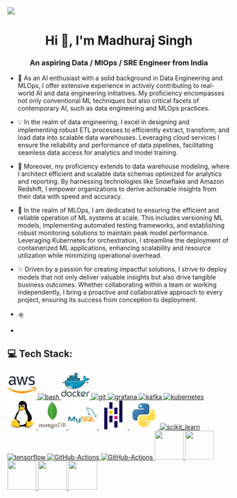 <img src="https://chargebacks911.com/wp-content/uploads/2022/02/Fraud-Detection-Machine-Learning-blog.gif"/>

<h1 align="center">Hi 👋, I'm Madhuraj Singh </h1>
<h3 align="center">An aspiring Data / MlOps / SRE Engineer from India </h3>

- 🚀 As an AI enthusiast with a solid background in Data Engineering and MLOps, I offer extensive experience in actively contributing to real-world AI and data engineering initiatives. My proficiency encompasses not only conventional ML techniques but also critical facets of contemporary AI, such as data engineering and MLOps practices.

- 💡 In the realm of data engineering, I excel in designing and implementing robust ETL processes to efficiently extract, transform, and load data into scalable data warehouses. Leveraging cloud services I ensure the reliability and performance of data pipelines, facilitating seamless data access for analytics and model training.

- 🔦 Moreover, my proficiency extends to data warehouse modeling, where I architect efficient and scalable data schemas optimized for analytics and reporting. By harnessing technologies like Snowflake and Amazon Redshift, I empower organizations to derive actionable insights from their data with speed and accuracy.

- 💫 In the realm of MLOps, I am dedicated to ensuring the efficient and reliable operation of ML systems at scale. This includes versioning ML models, implementing automated testing frameworks, and establishing robust monitoring solutions to maintain peak model performance. Leveraging Kubernetes for orchestration, I streamline the deployment of containerized ML applications, enhancing scalability and resource utilization while minimizing operational overhead.

- ✨ Driven by a passion for creating impactful solutions, I strive to deploy models that not only deliver valuable insights but also drive tangible business outcomes. Whether collaborating within a team or working independently, I bring a proactive and collaborative approach to every project, ensuring its success from conception to deployment.
-  🛸
-  

## 💻 Tech Stack:
<p align="left">
    <a href="https://aws.amazon.com" target="_blank" rel="noreferrer">
        <img src="https://raw.githubusercontent.com/devicons/devicon/master/icons/amazonwebservices/amazonwebservices-original-wordmark.svg"
            alt="aws" width="65" height="65" />
    </a>
    <a href="https://icon.icepanel.io/Technology/png-shadow-512/Bash.png" target="_blank" rel="noreferrer">
        <img src="https://icon.icepanel.io/Technology/png-shadow-512/Bash.png" alt="bash" width="65" height="65" />
    </a>
    <a href="https://www.docker.com/" target="_blank" rel="noreferrer">
        <img src="https://raw.githubusercontent.com/devicons/devicon/master/icons/docker/docker-original-wordmark.svg"
            alt="docker" width="65" height="65" />
    </a>
    <a href="https://git-scm.com/" target="_blank" rel="noreferrer">
        <img src="https://www.vectorlogo.zone/logos/git-scm/git-scm-icon.svg" alt="git" width="65" height="65" />
    </a>
    <a href="https://grafana.com" target="_blank" rel="noreferrer">
        <img src="https://www.vectorlogo.zone/logos/grafana/grafana-icon.svg" alt="grafana" width="65" height="65" />
    </a>
    <a href="https://icon.icepanel.io/Technology/png-shadow-512/Apache-Kafka.png" target="_blank" rel="noreferrer">
        <img src="https://icon.icepanel.io/Technology/png-shadow-512/Apache-Kafka.png" alt="kafka" width="65"
            height="65" />
    </a>
    <a href="https://kubernetes.io" target="_blank" rel="noreferrer">
        <img src="https://www.vectorlogo.zone/logos/kubernetes/kubernetes-icon.svg" alt="kubernetes" width="65"
            height="65" />
    </a>
    <a href="https://www.linux.org/" target="_blank" rel="noreferrer">
        <img src="https://raw.githubusercontent.com/devicons/devicon/master/icons/linux/linux-original.svg" alt="linux"
            width="65" height="65" />
    </a>
    <a href="https://www.mongodb.com/" target="_blank" rel="noreferrer">
        <img src="https://raw.githubusercontent.com/devicons/devicon/master/icons/mongodb/mongodb-original-wordmark.svg"
            alt="mongodb" width="65" height="65" />
    </a>
    <a href="https://www.mysql.com/" target="_blank" rel="noreferrer">
        <img src="https://raw.githubusercontent.com/devicons/devicon/master/icons/mysql/mysql-original-wordmark.svg"
            alt="mysql" width="65" height="65" />
    </a>
    <a href="https://pandas.pydata.org/" target="_blank" rel="noreferrer">
        <img src="https://raw.githubusercontent.com/devicons/devicon/2ae2a900d2f041da66e950e4d48052658d850630/icons/pandas/pandas-original.svg"
            alt="pandas" width="65" height="65" />
    </a>
    <a href="https://www.python.org" target="_blank" rel="noreferrer">
        <img src="https://raw.githubusercontent.com/devicons/devicon/master/icons/python/python-original.svg"
            alt="python" width="65" height="65" />
    </a>
    <a href="https://scikit-learn.org/" target="_blank" rel="noreferrer">
        <img src="https://upload.wikimedia.org/wikipedia/commons/0/05/Scikit_learn_logo_small.svg" alt="scikit_learn"
            width="65" height="65" />
    </a>
    <a href="https://www.tensorflow.org" target="_blank" rel="noreferrer">
        <img src="https://www.vectorlogo.zone/logos/tensorflow/tensorflow-icon.svg" alt="tensorflow" width="65"
            height="65" />
    </a>
    <a href="https://icon.icepanel.io/Technology/svg/GitHub-Actions.svg" target="_blank" rel="noreferrer">
        <img src="https://icon.icepanel.io/Technology/svg/GitHub-Actions.svg" alt="GitHub-Actions" width="65"
            height="65" />
    </a>
    <a href="https://icon.icepanel.io/Technology/svg/FastAPI.svg" target="_blank" rel="noreferrer">
        <img src="https://icon.icepanel.io/Technology/svg/FastAPI.svg" alt="GitHub-Actions" width="65" height="65" />
    </a>
    <a href="https://icon.icepanel.io/Technology/svg/HashiCorp-Terraform.svg" target="_blank" rel="noreferrer">
        <img src="https://icon.icepanel.io/Technology/svg/HashiCorp-Terraform.svg"  width="65" height="65" />
    </a>
    <a href="https://icon.icepanel.io/Technology/svg/Argo-CD.svg" target="_blank" rel="noreferrer">
        <img src="https://icon.icepanel.io/Technology/svg/Argo-CD.svg"  width="65" height="65" />
    </a>
    <a href="https://mlops.toys/images/projects/bentoml.svg" target="_blank" rel="noreferrer">
        <img src="https://mlops.toys/images/projects/bentoml.svg"  width="65" height="65" />
    </a>
    <a href="https://icon.icepanel.io/Technology/svg/Prometheus.svg" target="_blank" rel="noreferrer">
        <img src="https://icon.icepanel.io/Technology/svg/Prometheus.svg"  width="65" height="65" />
    </a>
    <a href="https://icon.icepanel.io/Technology/svg/Visual-Studio-Code-%28VS-Code%29.svg" target="_blank" rel="noreferrer">
        <img src="https://icon.icepanel.io/Technology/svg/Visual-Studio-Code-%28VS-Code%29.svg"  width="65" height="65" />
    </a>
</p>










